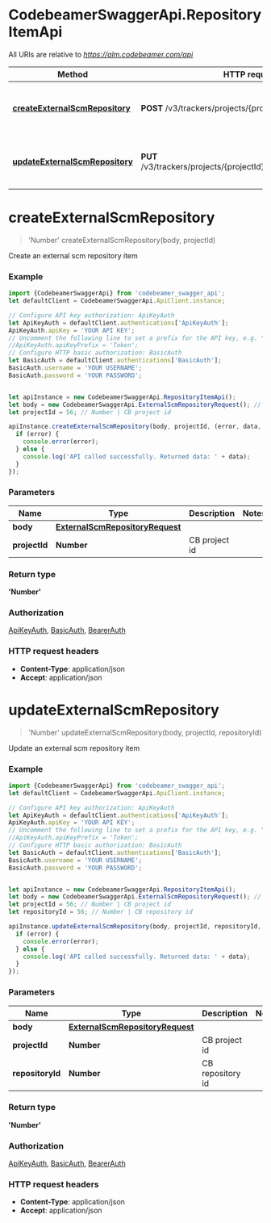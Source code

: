 # CodebeamerSwaggerApi.RepositoryItemApi

All URIs are relative to *https://alm.codebeamer.com/api*

Method | HTTP request | Description
------------- | ------------- | -------------
[**createExternalScmRepository**](RepositoryItemApi.md#createExternalScmRepository) | **POST** /v3/trackers/projects/{projectId}/repository | Create an external scm repository item
[**updateExternalScmRepository**](RepositoryItemApi.md#updateExternalScmRepository) | **PUT** /v3/trackers/projects/{projectId}/repository/{repositoryId} | Update an external scm repository item

<a name="createExternalScmRepository"></a>
# **createExternalScmRepository**
> &#x27;Number&#x27; createExternalScmRepository(body, projectId)

Create an external scm repository item

### Example
```javascript
import {CodebeamerSwaggerApi} from 'codebeamer_swagger_api';
let defaultClient = CodebeamerSwaggerApi.ApiClient.instance;

// Configure API key authorization: ApiKeyAuth
let ApiKeyAuth = defaultClient.authentications['ApiKeyAuth'];
ApiKeyAuth.apiKey = 'YOUR API KEY';
// Uncomment the following line to set a prefix for the API key, e.g. "Token" (defaults to null)
//ApiKeyAuth.apiKeyPrefix = 'Token';
// Configure HTTP basic authorization: BasicAuth
let BasicAuth = defaultClient.authentications['BasicAuth'];
BasicAuth.username = 'YOUR USERNAME';
BasicAuth.password = 'YOUR PASSWORD';


let apiInstance = new CodebeamerSwaggerApi.RepositoryItemApi();
let body = new CodebeamerSwaggerApi.ExternalScmRepositoryRequest(); // ExternalScmRepositoryRequest | 
let projectId = 56; // Number | CB project id

apiInstance.createExternalScmRepository(body, projectId, (error, data, response) => {
  if (error) {
    console.error(error);
  } else {
    console.log('API called successfully. Returned data: ' + data);
  }
});
```

### Parameters

Name | Type | Description  | Notes
------------- | ------------- | ------------- | -------------
 **body** | [**ExternalScmRepositoryRequest**](ExternalScmRepositoryRequest.md)|  | 
 **projectId** | **Number**| CB project id | 

### Return type

**&#x27;Number&#x27;**

### Authorization

[ApiKeyAuth](../README.md#ApiKeyAuth), [BasicAuth](../README.md#BasicAuth), [BearerAuth](../README.md#BearerAuth)

### HTTP request headers

 - **Content-Type**: application/json
 - **Accept**: application/json

<a name="updateExternalScmRepository"></a>
# **updateExternalScmRepository**
> &#x27;Number&#x27; updateExternalScmRepository(body, projectId, repositoryId)

Update an external scm repository item

### Example
```javascript
import {CodebeamerSwaggerApi} from 'codebeamer_swagger_api';
let defaultClient = CodebeamerSwaggerApi.ApiClient.instance;

// Configure API key authorization: ApiKeyAuth
let ApiKeyAuth = defaultClient.authentications['ApiKeyAuth'];
ApiKeyAuth.apiKey = 'YOUR API KEY';
// Uncomment the following line to set a prefix for the API key, e.g. "Token" (defaults to null)
//ApiKeyAuth.apiKeyPrefix = 'Token';
// Configure HTTP basic authorization: BasicAuth
let BasicAuth = defaultClient.authentications['BasicAuth'];
BasicAuth.username = 'YOUR USERNAME';
BasicAuth.password = 'YOUR PASSWORD';


let apiInstance = new CodebeamerSwaggerApi.RepositoryItemApi();
let body = new CodebeamerSwaggerApi.ExternalScmRepositoryRequest(); // ExternalScmRepositoryRequest | 
let projectId = 56; // Number | CB project id
let repositoryId = 56; // Number | CB repository id

apiInstance.updateExternalScmRepository(body, projectId, repositoryId, (error, data, response) => {
  if (error) {
    console.error(error);
  } else {
    console.log('API called successfully. Returned data: ' + data);
  }
});
```

### Parameters

Name | Type | Description  | Notes
------------- | ------------- | ------------- | -------------
 **body** | [**ExternalScmRepositoryRequest**](ExternalScmRepositoryRequest.md)|  | 
 **projectId** | **Number**| CB project id | 
 **repositoryId** | **Number**| CB repository id | 

### Return type

**&#x27;Number&#x27;**

### Authorization

[ApiKeyAuth](../README.md#ApiKeyAuth), [BasicAuth](../README.md#BasicAuth), [BearerAuth](../README.md#BearerAuth)

### HTTP request headers

 - **Content-Type**: application/json
 - **Accept**: application/json

